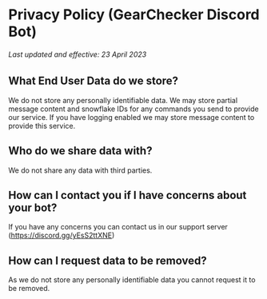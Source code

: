 # Privacy Policy (GearChecker Discord Bot)
###### _Last updated and effective: 23 April 2023_

## What End User Data do we store?
We do not store any personally identifiable data.
We may store partial message content and snowflake IDs for any commands you send to provide our service.
If you have logging enabled we may store message content to provide this service.

## Who do we share data with?
We do not share any data with third parties.

## How can I contact you if I have concerns about your bot?
If you have any concerns you can contact us in our support server (https://discord.gg/yEsS2ttXNE)

## How can I request data to be removed?
As we do not store any personally identifiable data you cannot request it to be removed.